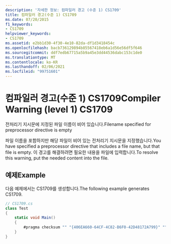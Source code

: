 ```yaml
---
description: '자세한 정보: 컴파일러 경고 (수준 1) CS1709'
title: 컴파일러 경고(수준 1) CS1709
ms.date: 07/20/2015
f1_keywords:
- CS1709
helpviewer_keywords:
- CS1709
ms.assetid: e2bb1d30-4f30-4e10-82da-df1d3418454c
ms.openlocfilehash: bacb736129894b85567418eb6a1d56e56df5f646
ms.sourcegitcommit: ddf7edb67715a5b9a45e3dd44536dabc153c1de0
ms.translationtype: MT
ms.contentlocale: ko-KR
ms.lasthandoff: 02/06/2021
ms.locfileid: "99751601"
---
```

# <a name="compiler-warning-level-1-cs1709"></a><span data-ttu-id="88384-103">컴파일러 경고(수준 1) CS1709</span><span class="sxs-lookup"><span data-stu-id="88384-103">Compiler Warning (level 1) CS1709</span></span>

<span data-ttu-id="88384-104">전처리기 지시문에 지정된 파일 이름이 비어 있습니다.</span><span class="sxs-lookup"><span data-stu-id="88384-104">Filename specified for preprocessor directive is empty</span></span>  
  
 <span data-ttu-id="88384-105">파일 이름을 포함하지만 해당 파일이 비어 있는 전처리기 지시문을 지정했습니다.</span><span class="sxs-lookup"><span data-stu-id="88384-105">You have specified a preprocessor directive that includes a file name, but that file is empty.</span></span> <span data-ttu-id="88384-106">이 경고를 해결하려면 필요한 내용을 파일에 입력합니다.</span><span class="sxs-lookup"><span data-stu-id="88384-106">To resolve this warning, put the needed content into the file.</span></span>  
  
## <a name="example"></a><span data-ttu-id="88384-107">예제</span><span class="sxs-lookup"><span data-stu-id="88384-107">Example</span></span>  

 <span data-ttu-id="88384-108">다음 예제에서는 CS1709를 생성합니다.</span><span class="sxs-lookup"><span data-stu-id="88384-108">The following example generates CS1709.</span></span>  
  
```csharp  
// CS1709.cs  
class Test  
{  
    static void Main()  
    {  
        #pragma checksum "" "{406EA660-64CF-4C82-B6F0-42D48172A799}" ""  // CS1709  
    }  
}  
```
